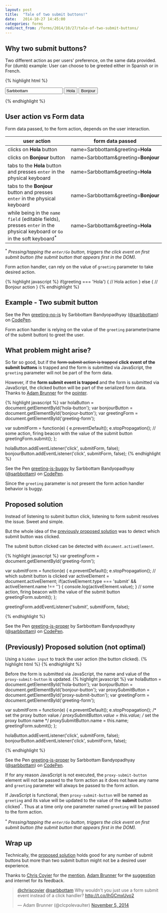 ```yaml
---
layout: post
title:  "Tale of two submit buttons!"
date:   2014-10-27 14:45:00
categories: forms
redirect_from: /forms/2014/10/27/tale-of-two-submit-buttons/
---
```


## Why two submit buttons?

Two different action as per users' preference, on the same data provided.
For (dumb) example: User can choose to be greeted either in Spanish or in French.

{% highlight html %}
<form id="greeting-form" method="get" action="">
  <input type="text" name="name" value="Sarbbottam">

  <input type="submit" id="hola-button" value="Hola" name="greeting">
  <input type="submit" id="bonjour-button" value="Bonjour" name="greeting">
</form>
{% endhighlight %}

## User action vs Form data

Form data passed, to the form action, depends on the user interaction.

user action  | form data passed
------------- | -------------
clicks on **Hola** button  | name=Sarbbottam&greeting=**Hola**
clicks on **Bonjour** button | name=Sarbbottam&greeting=**Bonjour**
tabs to the **Hola** button and presses ``enter`` in the physical keyboard | name=Sarbbottam&greeting=**Hola**
tabs to the **Bonjour** button and presses ``enter`` in the physical keyboard | name=Sarbbottam&greeting=**Bonjour**
while being in the ``name field`` (editable fields), presses ``enter`` in the physical keyboard or ``Go`` in the soft keyboard<sup>*</sup> | name=Sarbbottam&greeting=**Hola**

<sup>*</sup> *Pressing/tapping the ``enter/Go`` button, triggers the click event on first submit button (the submit button that appears first in the DOM).*

Form action handler, can rely on the value of ``greeting`` parameter to take desired action.

{% highlight javascript %}
if(greeting === 'Hola') {
  // Hola action
} else {
  // Bonjour action
}
{% endhighlight %}

## Example - Two submit button

<p data-height="280" data-theme-id="0" data-slug-hash="fDqIw" data-default-tab="result" data-user="sarbbottam" class='codepen'>See the Pen <a href='http://codepen.io/sarbbottam/pen/fDqIw/'>greeting-no-js</a> by Sarbbottam Bandyopadhyay (<a href='http://codepen.io/sarbbottam'>@sarbbottam</a>) on <a href='http://codepen.io'>CodePen</a>.</p>
<script async src="//codepen.io/assets/embed/ei.js"></script>

Form action handler is relying on the value of the ``greeting`` parameter(name of the submit button) to greet the user.

## What problem might arise?

So far so good, but if the ~~form submit action is trapped~~ **click event of the submit buttons** is trapped and the form is submitted via JavaScript, the ``greeting`` parameter will not be part of the form data.

However, if the **form submit event is trapped** and the form is submitted via JavaScript, the clicked button will be part of the serialized form data.
Thanks to [Adam Brunner](https://twitter.com/clcpolevaulter) for the [pointer](https://twitter.com/clcpolevaulter/status/529822434287841280).

{% highlight javascript %}
var holaButton = document.getElementById('hola-button');
var bonjourButton = document.getElementById('bonjour-button');
var greetingForm = document.getElementById('greeting-form');

var submitForm = function(e) {
  e.preventDefault();
  e.stopPropagation();
  // some action, firing beacon with the value of the submit button
  greetingForm.submit();
};

holaButton.addEventListener('click', submitForm, false);
bonjourButton.addEventListener('click', submitForm, false);
{% endhighlight %}

<p data-height="260" data-theme-id="0" data-slug-hash="jLxKi" data-default-tab="result" data-user="sarbbottam" class='codepen'>See the Pen <a href='http://codepen.io/sarbbottam/pen/jLxKi/'>greeting-js-buggy</a> by Sarbbottam Bandyopadhyay (<a href='http://codepen.io/sarbbottam'>@sarbbottam</a>) on <a href='http://codepen.io'>CodePen</a>.</p>
<script async src="//codepen.io/assets/embed/ei.js"></script>

Since the ``greeting`` parameter is not present the form action handler behavior is buggy.

## Proposed solution

Instead of listening to submit button click, listening to form submit resolves the issue. Sweet and simple.

But the whole idea of the [previously proposed solution](#(previously)-proposed-solution-(not-optimal)) was to detect which submit button was clicked.

The submit button clicked can be detected with ``document.activeElement``.

{% highlight javascript %}
var greetingForm = document.getElementById('greeting-form');

var submitForm = function(e) {
  e.preventDefault();
  e.stopPropagation();
  // which submit button is clicked
  var activeElement = document.activeElement;
  if(activeElement.type === 'submit' && activeElement.name !== '') {
    console.log(activeElement.value);
  }
  // some action, firing beacon with the value of the submit button
  greetingForm.submit();
};

greetingForm.addEventListener('submit', submitForm, false);

{% endhighlight %}

<p data-height="280" data-theme-id="0" data-slug-hash="fkjGH" data-default-tab="result" data-user="sarbbottam" class='codepen'>See the Pen <a href='http://codepen.io/sarbbottam/pen/fkjGH/'>greeting-js-proper</a> by Sarbbottam Bandyopadhyay (<a href='http://codepen.io/sarbbottam'>@sarbbottam</a>) on <a href='http://codepen.io'>CodePen</a>.</p>
<script async src="//assets.codepen.io/assets/embed/ei.js"></script>

## (Previously) Proposed solution (not optimal)

Using a ``hidden input`` to track the user action (the button clicked).
{% highlight html %}
<input type="hidden" id="proxy-submit-button">
{% endhighlight %}

Before the form is submitted via JavaScript, the name and value of the ``proxy-submit-button`` is updated.
{% highlight javascript %}
var holaButton = document.getElementById('hola-button');
var bonjourButton = document.getElementById('bonjour-button');
var proxySubmitButton = document.getElementById('proxy-submit-button');
var greetingForm = document.getElementById('greeting-form');

var submitForm = function(e) {
  e.preventDefault();
  e.stopPropagation();
  /* set the proxy button value */
  proxySubmitButton.value = this.value;
  /* set the proxy button name */
  proxySubmitButton.name = this.name;
  greetingForm.submit();
};

holaButton.addEventListener('click', submitForm, false);
bonjourButton.addEventListener('click', submitForm, false);

{% endhighlight %}

<p data-height="280" data-theme-id="0" data-slug-hash="Biqzu" data-default-tab="result" data-user="sarbbottam" class='codepen'>See the Pen <a href='http://codepen.io/sarbbottam/pen/Biqzu/'>greeting-js-proper</a> by Sarbbottam Bandyopadhyay (<a href='http://codepen.io/sarbbottam'>@sarbbottam</a>) on <a href='http://codepen.io'>CodePen</a>.</p>
<script async src="//codepen.io/assets/embed/ei.js"></script>

If for any reason JavaScript is not executed, the ``proxy-submit-button`` element will not be passed to the form action as it does not have any name and ``greeting`` parameter will always be passed to the form action.

If JavaScript is functional, then ``proxy-submit-button`` will be named as ``greeting`` and its value will be updated to the value of the **submit** button clicked<sup>*</sup>. Thus at a time only one parameter named ``greeting`` will be passed to the form action.

<sup>*</sup> *Pressing/tapping the ``enter/Go`` button, triggers the click event on first submit button (the submit button that appears first in the DOM).*


## Wrap up
Technically, the [proposed solution](#proposed-solution) holds good for any number of submit buttons but more than two submit button might not be a desired user experience.

Thanks to [Chris Coyier](https://twitter.com/chriscoyier) for the [mention](https://twitter.com/chriscoyier/status/527375172136108032), [Adam Brunner](https://twitter.com/clcpolevaulter) for the [suggestion](https://twitter.com/clcpolevaulter/status/529822434287841280) and internet for its feedback.

<blockquote class="twitter-tweet" lang="en"><p><a href="https://twitter.com/chriscoyier">@chriscoyier</a> <a href="https://twitter.com/sarbbottam">@sarbbottam</a> Why wouldn&#39;t you just use a form submit event instead of a click handler? <a href="http://t.co/IhGCmxUvo2">http://t.co/IhGCmxUvo2</a></p>&mdash; Adam Brunner (@clcpolevaulter) <a href="https://twitter.com/clcpolevaulter/status/529822434287841280">November 5, 2014</a></blockquote>
<script async src="//platform.twitter.com/widgets.js" charset="utf-8"></script>
